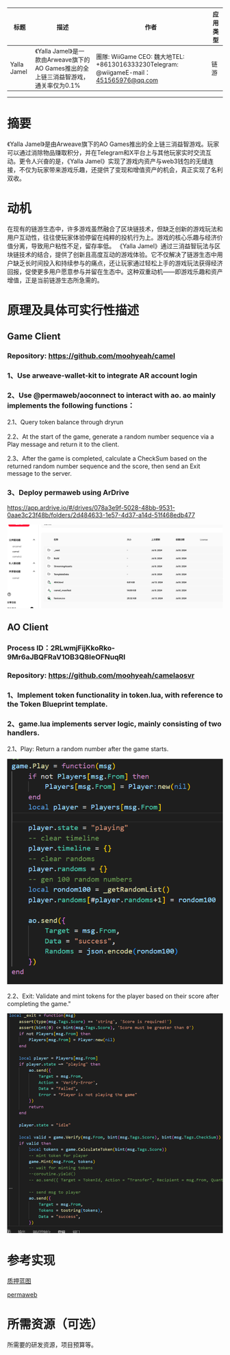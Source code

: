 | 标题 | 描述 | 作者 | 应用类型 |
|------|------|------|----------|
| Yalla Jamel | 《Yalla Jamel》是一款由Arweave旗下的AO Games推出的全上链三消益智游戏，通关率仅为0.1% | 團隊: WiiGame CEO: 魏大地TEL: +8613016333230Telegram: @wiigameE-mail：451565976@qq.com | 链游|

-----------
# 摘要
《Yalla Jamel》是由Arweave旗下的AO Games推出的全上链三消益智游戏。玩家可以通过消除物品赚取积分，并在Telegram和X平台上与其他玩家实时交流互动。更令人兴奋的是，《Yalla Jamel》实现了游戏内资产与web3钱包的无缝连接，不仅为玩家带来游戏乐趣，还提供了变现和增值资产的机会，真正实现了名利双收。


# 动机
在现有的链游生态中，许多游戏虽然融合了区块链技术，但缺乏创新的游戏玩法和用户互动性，往往使玩家体验停留在纯粹的投机行为上。游戏的核心乐趣与经济价值分离，导致用户粘性不足，留存率低。
《Yalla Jamel》通过三消益智玩法与区块链技术的结合，提供了创新且高度互动的游戏体验。它不仅解决了链游生态中用户缺乏长时间投入和持续参与的痛点，还让玩家通过轻松上手的游戏玩法获得经济回报，促使更多用户愿意参与并留在生态中。这种双重动机——即游戏乐趣和资产增值，正是当前链游生态所急需的。


# 原理及具体可实行性描述
## Game Client 
### Repository: https://github.com/moohyeah/camel
### 1、Use arweave-wallet-kit to integrate AR account login

### 2、Use @permaweb/aoconnect to interact with ao. ao mainly implements the following functions：

   2.1、Query token balance through dryrun

   2.2、At the start of the game, generate a random number sequence via a Play message and return it to the client.

   2.3、After the game is completed, calculate a CheckSum based on the returned random number sequence and the score, then send an Exit message to the server.

### 3、Deploy permaweb using ArDrive

https://app.ardrive.io/#/drives/078a3e9f-5028-48bb-9531-0aae3c23f48b/folders/2d484633-1e57-4d37-a14d-51f468edb477

![Alt text](sc1.jpg?raw=true "Title")

## AO Client
### Process ID：2RLwmjFijKkoRko-9Mr6aJBQFRaV1OB3Q8IeOFNuqRI
### Repository: https://github.com/moohyeah/camelaosvr
### 1、Implement token functionality in token.lua, with reference to the Token Blueprint template.
### 2、game.lua implements server logic, mainly consisting of two handlers.
2.1、Play: Return a random number after the game starts.

![Alt text](sc2.jpg?raw=true "Title")

2.2、Exit: Validate and mint tokens for the player based on their score after completing the game."

![Alt text](sc3.jpg?raw=true "Title")

# 参考实现
[质押蓝图](https://cookbook_ao.g8way.io/zh/guides/aos/blueprints/staking.html)

[permaweb](https://cookbook.arweave.dev/zh/concepts/permawebApplications.html)

# 所需资源（可选）
所需要的研发资源，项目预算等。
